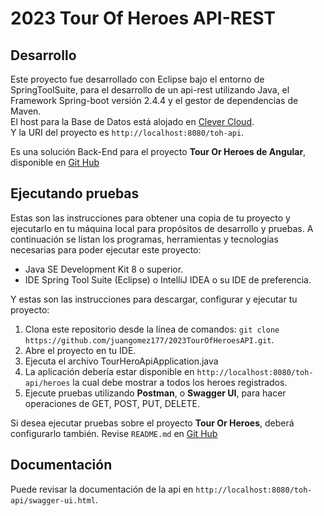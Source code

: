 # 2023 Tour Of Heroes API-REST

## Desarrollo

Este proyecto fue desarrollado con Eclipse bajo el entorno de SpringToolSuite, para el desarrollo de un api-rest utilizando Java, el Framework Spring-boot versión 2.4.4 y el gestor de dependencias de Maven.  
El host para la Base de Datos está alojado en [Clever Cloud](https://www.clever-cloud.com/).  
Y la URI del proyecto es `http://localhost:8080/toh-api`.

Es una solución Back-End para el proyecto **Tour Or Heroes de Angular**, disponible en [Git Hub](https://github.com/juangomez177/2023TourOfHeroes.git)

## Ejecutando pruebas

Estas son las instrucciones para obtener una copia de tu proyecto y ejecutarlo en tu máquina local para propósitos de desarrollo y pruebas.
A continuación se listan los programas, herramientas y tecnologías necesarias para poder ejecutar este proyecto:
- Java SE Development Kit 8 o superior.
- IDE Spring Tool Suite (Eclipse) o IntelliJ IDEA o su IDE de preferencia.

Y estas son las instrucciones para descargar, configurar y ejecutar tu proyecto:
1. Clona este repositorio desde la línea de comandos: `git clone https://github.com/juangomez177/2023TourOfHeroesAPI.git`.
2. Abre el proyecto en tu IDE.
3. Ejecuta el archivo TourHeroApiApplication.java
4. La aplicación debería estar disponible en `http://localhost:8080/toh-api/heroes` la cual debe mostrar a todos los heroes registrados.
5. Ejecute pruebas utilizando **Postman**, o **Swagger UI**, para hacer operaciones de GET, POST, PUT, DELETE.

Si desea ejecutar pruebas sobre el proyecto **Tour Or Heroes**, deberá configurarlo también. Revise `README.md` en [Git Hub](https://github.com/juangomez177/2023TourOfHeroes.git)

## Documentación 
Puede revisar la documentación de la api en `http://localhost:8080/toh-api/swagger-ui.html`.
